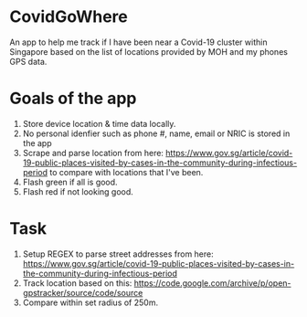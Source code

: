 # CovidGoWhere
An app to help me track if I have been near a Covid-19 cluster within Singapore based on the list of locations provided by MOH and my phones GPS data.

# Goals of the app
1. Store device location & time data locally.
2. No personal idenfier such as phone #, name, email or NRIC is stored in the app
3. Scrape and parse location from here: https://www.gov.sg/article/covid-19-public-places-visited-by-cases-in-the-community-during-infectious-period to compare with locations that I've been.
4. Flash green if all is good.
5. Flash red if not looking good.

# Task
1. Setup REGEX to parse street addresses from here: https://www.gov.sg/article/covid-19-public-places-visited-by-cases-in-the-community-during-infectious-period
2. Track location based on this: https://code.google.com/archive/p/open-gpstracker/source/code/source
3. Compare within set radius of 250m.

